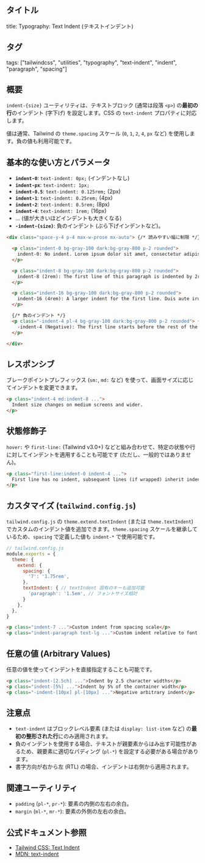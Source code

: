 ## タイトル
title: Typography: Text Indent (テキストインデント)

## タグ
tags: ["tailwindcss", "utilities", "typography", "text-indent", "indent", "paragraph", "spacing"]

## 概要
`indent-{size}` ユーティリティは、テキストブロック (通常は段落 `<p>`) の**最初の行**のインデント (字下げ) を設定します。CSS の `text-indent` プロパティに対応します。

値は通常、Tailwind の `theme.spacing` スケール (`0`, `1`, `2`, `4`, `px` など) を使用します。負の値も利用可能です。

## 基本的な使い方とパラメータ

*   **`indent-0`**: `text-indent: 0px;` (インデントなし)
*   **`indent-px`**: `text-indent: 1px;`
*   **`indent-0.5`**: `text-indent: 0.125rem;` (2px)
*   **`indent-1`**: `text-indent: 0.25rem;` (4px)
*   **`indent-2`**: `text-indent: 0.5rem;` (8px)
*   **`indent-4`**: `text-indent: 1rem;` (16px)
*   ... (値が大きいほどインデントも大きくなる)
*   **`-indent-{size}`**: 負のインデント (ぶら下げインデントなど)。

```html
<div class="space-y-4 p-4 max-w-prose mx-auto"> {/* 読みやすい幅に制限 */}

  <p class="indent-0 bg-gray-100 dark:bg-gray-800 p-2 rounded">
    indent-0: No indent. Lorem ipsum dolor sit amet, consectetur adipiscing elit. Sed do eiusmod tempor incididunt ut labore et dolore magna aliqua.
  </p>

  <p class="indent-8 bg-gray-100 dark:bg-gray-800 p-2 rounded">
    indent-8 (2rem): The first line of this paragraph is indented by 2rem (32px). Subsequent lines will start from the normal left edge. Ut enim ad minim veniam, quis nostrud exercitation ullamco laboris nisi ut aliquip ex ea commodo consequat.
  </p>

  <p class="indent-16 bg-gray-100 dark:bg-gray-800 p-2 rounded">
    indent-16 (4rem): A larger indent for the first line. Duis aute irure dolor in reprehenderit in voluptate velit esse cillum dolore eu fugiat nulla pariatur.
  </p>

  {/* 負のインデント */}
  <p class="-indent-4 pl-4 bg-gray-100 dark:bg-gray-800 p-2 rounded"> {/* pl-4 でスペース確保 */}
    -indent-4 (Negative): The first line starts before the rest of the text (hanging indent effect, requires padding). Excepteur sint occaecat cupidatat non proident.
  </p>

</div>
```

## レスポンシブ

ブレークポイントプレフィックス (`sm:`, `md:` など) を使って、画面サイズに応じてインデントを変更できます。

```html
<p class="indent-4 md:indent-8 ...">
  Indent size changes on medium screens and wider.
</p>
```

## 状態修飾子

`hover:` や `first-line:` (Tailwind v3.0+) などと組み合わせて、特定の状態や行に対してインデントを適用することも可能です (ただし、一般的ではありません)。

```html
<p class="first-line:indent-0 indent-4 ...">
  First line has no indent, subsequent lines (if wrapped) inherit indent-4 (browser support varies).
</p>
```

## カスタマイズ (`tailwind.config.js`)

`tailwind.config.js` の `theme.extend.textIndent` (または `theme.textIndent`) でカスタムのインデント値を追加できます。`theme.spacing` スケールを継承しているため、`spacing` で定義した値も `indent-*` で使用可能です。

```javascript
// tailwind.config.js
module.exports = {
  theme: {
    extend: {
      spacing: {
        '7': '1.75rem',
      },
      textIndent: { // textIndent 固有のキーも追加可能
        'paragraph': '1.5em', // フォントサイズ相対
      }
    },
  },
}
```

```html
<p class="indent-7 ...">Custom indent from spacing scale</p>
<p class="indent-paragraph text-lg ...">Custom indent relative to font size</p>
```

## 任意の値 (Arbitrary Values)

任意の値を使ってインデントを直接指定することも可能です。

```html
<p class="indent-[2.5ch] ...">Indent by 2.5 character widths</p>
<p class="indent-[5%] ...">Indent by 5% of the container width</p>
<p class="-indent-[10px] pl-[10px] ...">Negative arbitrary indent</p>
```

## 注意点

*   `text-indent` はブロックレベル要素 (または `display: list-item` など) の**最初の整形された行**にのみ適用されます。
*   負のインデントを使用する場合、テキストが親要素からはみ出す可能性があるため、親要素に適切なパディング (`pl-*`) を設定する必要がある場合があります。
*   書字方向が右から左 (RTL) の場合、インデントは右側から適用されます。

## 関連ユーティリティ

*   `padding` (`pl-*`, `pr-*`): 要素の内側の左右の余白。
*   `margin` (`ml-*`, `mr-*`): 要素の外側の左右の余白。

## 公式ドキュメント参照
*   [Tailwind CSS: Text Indent](https://tailwindcss.com/docs/text-indent)
*   [MDN: text-indent](https://developer.mozilla.org/en-US/docs/Web/CSS/text-indent)